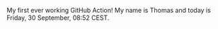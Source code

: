 My first ever working GitHub Action!
My name is Thomas and today is Friday, 30 September, 08:52 CEST. 
